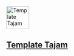 <img src="https://i.imgur.com/P9Lenjy.png" width="60" alt="Template Tajam">

## [Template Tajam](https://github.com/SaliMike/template-tajam)
